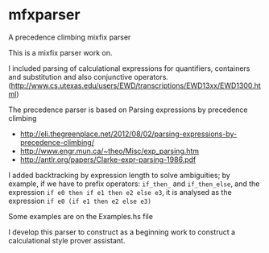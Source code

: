 # mfxparser
A precedence climbing mixfix parser

This is a mixfix parser work on.

I included parsing of calculational expressions for quantifiers, containers and substitution and also conjunctive operators. 
(http://www.cs.utexas.edu/users/EWD/transcriptions/EWD13xx/EWD1300.html)

The precedence parser is based on Parsing expressions by precedence climbing
* http://eli.thegreenplace.net/2012/08/02/parsing-expressions-by-precedence-climbing/ 
* http://www.engr.mun.ca/~theo/Misc/exp_parsing.htm
* http://antlr.org/papers/Clarke-expr-parsing-1986.pdf

I added backtracking by expression length to solve ambiguities; by example, if we have to prefix operators:
`if_then_` and `if_then_else`, and the expression `if e0 then if e1 then e2 else e3`, it is analysed as
the expression `if e0 (if e1 then e2 else e3)`

Some examples are on the Examples.hs file

I develop this parser to construct as a beginning work to construct a calculational style prover assistant.


